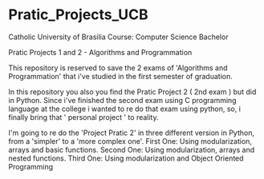 # Pratic_Projects_UCB
Catholic University of Brasilia 
Course: Computer Science Bachelor

Pratic Projects 1 and 2 - Algorithms and Programmation


This repository is reserved to save the 2 exams of 'Algorithms and Programmation' that i've studied
in the first semester of graduation.

In this repository you also  you find the Pratic Project 2 ( 2nd exam ) but did in Python.
Since i've finished the second exam using C programming language at the college i wanted to re do that exam using python,
so, i finally bring that ' personal project ' to reality.

I'm going to re do the 'Project Pratic 2' in three different version in Python, from a 'simpler' to a 'more complex one'.
First One: Using modularization, arrays and basic functions.
Second One: Using modularization, arrays and nested functions.
Third One: Using modularization and Object Oriented Programming
